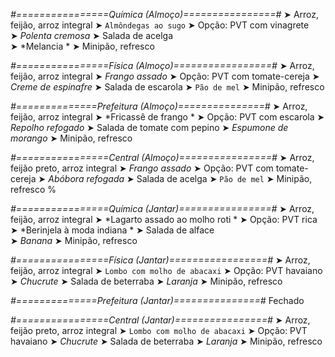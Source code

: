 
*#================Química (Almoço)================#*
➤ Arroz, feijão, arroz integral
➤ `Almôndegas ao sugo`
➤ Opção: PVT com vinagrete   
➤ *Polenta cremosa*
➤ Salada de acelga    
➤ *Melancia *
➤ Minipão, refresco

*#================Física (Almoço)=================#*
➤ Arroz, feijão, arroz integral
➤ *Frango assado*
➤ Opção: PVT com tomate-cereja
➤ *Creme de espinafre*
➤ Salada de escarola
➤ `Pão de mel`
➤ Minipão, refresco

*#==============Prefeitura (Almoço)===============#*
➤ Arroz, feijão, arroz integral
➤ *Fricassê de frango *
➤ Opção: PVT com escarola
➤ *Repolho refogado*
➤ Salada de tomate com pepino
➤ *Espumone de morango*
➤ Minipão, refresco

*#================Central (Almoço)================#*
➤ Arroz, feijão preto, arroz integral
➤ *Frango assado*
➤ Opção: PVT com tomate-cereja
➤ *Abóbora refogada*
➤ Salada de acelga
➤ `Pão de mel`
➤ Minipão, refresco
%

*#================Química (Jantar)================#*
➤ Arroz, feijão, arroz integral
➤ *Lagarto assado ao molho roti *
➤ Opção: PVT rica   
➤ *Berinjela à moda indiana *
➤ Salada de alface     
➤ *Banana*
➤ Minipão, refresco

*#================Física (Jantar)=================#*
➤ Arroz, feijão, arroz integral
➤ `Lombo com molho de abacaxi`
➤ Opção: PVT havaiano
➤ *Chucrute*
➤ Salada de beterraba
➤ *Laranja*
➤ Minipão, refresco

*#==============Prefeitura (Jantar)===============#*
Fechado

*#================Central (Jantar)================#*
➤ Arroz, feijão preto, arroz integral
➤ `Lombo com molho de abacaxi`
➤ Opção: PVT havaiano
➤ *Chucrute*
➤ Salada de beterraba
➤ *Laranja*
➤ Minipão, refresco
